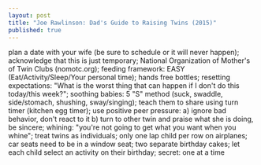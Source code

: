 ```yaml
---
layout: post
title: "Joe Rawlinson: Dad's Guide to Raising Twins (2015)"
published: true
---
```


plan a date with your wife (be sure to schedule or it will never happen); acknowledge that this is just temporary; National Organization of Mother's of Twin Clubs (nomotc.org); feeding framework: EASY (Eat/Activity/Sleep/Your personal time); hands free bottles; resetting expectations: "What is the worst thing that can happen if I don't do this today/this week?"; soothing babies: 5 "S" method (suck, swaddle, side/stomach, shushing, sway/singing); teach them to share using turn timer (kitchen egg timer); use positive peer pressure: a) ignore bad behavior, don't react to it b) turn to other twin and praise what she is doing, be sincere; whining: "you're not going to get what you want when you whine"; treat twins as individuals; only one lap child per row on airplanes; car seats need to be in a window seat; two separate birthday cakes; let each child select an activity on their birthday; secret: one at a time
